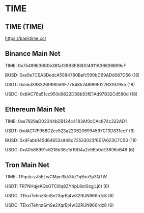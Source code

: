 # TIME

## TIME (TIME)  

https://banktime.cc/

## Binance Main Net

TIME: 0x75499E3600b381af38B3FB8D04911A36636B99cF

BUSD: 0xe9e7CEA3DedcA5984780Bafc599bD69ADd087D56 (18)

USDT: 0x55d398326f99059fF775485246999027B3197955 (18)

USDC: 0x8AC76a51cc950d9822D68b83fE1Ad97B32Cd580d (18)

## Ethereum Main Net

TIME: 0xe7929aD02344bDB124c4183Af0cCAc674c322AD1

USDT: 0xdAC17F958D2ee523a2206206994597C13D831ec7 (6)

BUSD: 0x4Fabb145d64652a948d72533023f6E7A623C7C53 (18)

USDC: 0xA0b86991c6218b36c1d19D4a2e9Eb0cE3606eB48 (6)

## Tron Main Net

TIME: TPqotcizJ5ELwCMpn3kk3kZ1qBxuYp3QTW

USDT: TR7NHqjeKQxGTCi8q8ZY4pL8otSzgjLj6t (6)

USDC: TEkxiTehnzSmSe2XqrBj4w32RUN966rdz8 (6)

USDC: TEkxiTehnzSmSe2XqrBj4w32RUN966rdz8 (6)
